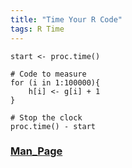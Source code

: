 ```yaml
---
title: "Time Your R Code"
tags: R Time
---
```




```
start <- proc.time()

# Code to measure
for (i in 1:100000){
	h[i] <- g[i] + 1
}

# Stop the clock
proc.time() - start

```

### [Man_Page](https://)

